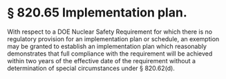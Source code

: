 # § 820.65   Implementation plan.

With respect to a DOE Nuclear Safety Requirement for which there is no regulatory provision for an implementation plan or schedule, an exemption may be granted to establish an implementation plan which reasonably demonstrates that full compliance with the requirement will be achieved within two years of the effective date of the requirement without a determination of special circumstances under § 820.62(d). 




